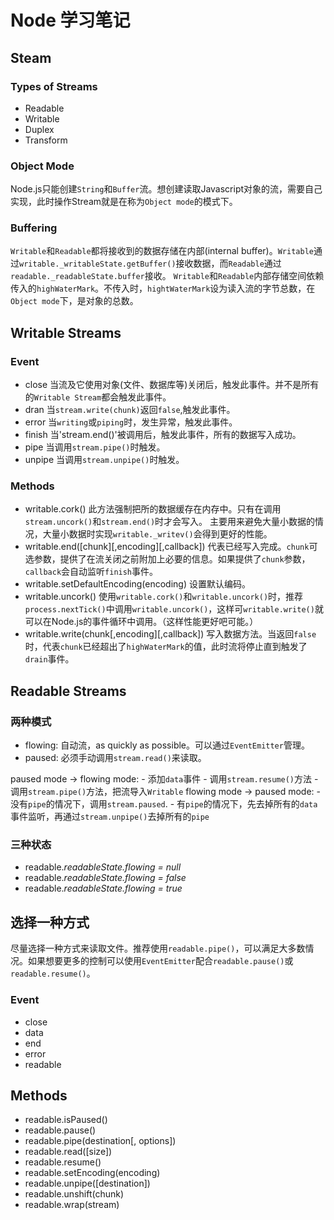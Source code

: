 # Node 学习笔记
## Steam
### Types of Streams
* Readable 
* Writable
* Duplex 
* Transform
### Object Mode 
Node.js只能创建`String`和`Buffer`流。想创建读取Javascript对象的流，需要自己实现，此时操作Stream就是在称为`Object mode`的模式下。
### Buffering
`Writable`和`Readable`都将接收到的数据存储在内部(internal buffer)。`Writable`通过`writable._writableState.getBuffer()`接收数据，而`Readable`通过`readable._readableState.buffer`接收。
`Writable`和`Readable`内部存储空间依赖传入的`highWaterMark`。不传入时，`hightWaterMark`设为读入流的字节总数，在`Object mode`下，是对象的总数。

## Writable Streams
### Event
* close
    当流及它使用对象(文件、数据库等)关闭后，触发此事件。并不是所有的`Writable Stream`都会触发此事件。
* dran
    当`stream.write(chunk)`返回`false`,触发此事件。
* error
    当`writing`或`piping`时，发生异常，触发此事件。
* finish
    当'stream.end()'被调用后，触发此事件，所有的数据写入成功。
* pipe
    当调用`stream.pipe()`时触发。
* unpipe
    当调用`stream.unpipe()`时触发。

### Methods
* writable.cork()
    此方法强制把所的数据缓存在内存中。只有在调用`stream.uncork()`和`stream.end()`时才会写入。
    主要用来避免大量小数据的情况，大量小数据时实现`writable._writev()`会得到更好的性能。
* writable.end([chunk][,encoding][,callback])
    代表已经写入完成。`chunk`可选参数，提供了在流关闭之前附加上必要的信息。如果提供了`chunk`参数，`callback`会自动监听`finish`事件。
* writable.setDefaultEncoding(encoding)
    设置默认编码。
* writable.uncork()
    使用`writable.cork()`和`writable.uncork()`时，推荐`process.nextTick()`中调用`writable.uncork()`，这样可`writable.write()`就可以在Node.js的事件循环中调用。（这样性能更好吧可能。）
* writable.write(chunk[,encoding][,callback])
    写入数据方法。当返回`false`时，代表`chunk`已经超出了`highWaterMark`的值，此时流将停止直到触发了`drain`事件。

## Readable Streams
### 两种模式
* flowing: 自动流，as quickly as possible。可以通过`EventEmitter`管理。
* paused: 必须手动调用`stream.read()`来读取。

paused mode -> flowing mode:
    - 添加`data`事件
    - 调用`stream.resume()`方法
    - 调用`stream.pipe()`方法，把流导入`Writable`
flowing mode -> paused mode:
    - 没有`pipe`的情况下，调用`stream.paused`.
    - 有`pipe`的情况下，先去掉所有的`data`事件监听，再通过`stream.unpipe()`去掉所有的`pipe`

### 三种状态
* readable._readableState.flowing = null_
* readable._readableState.flowing = false_
* readable._readableState.flowing = true_

## 选择一种方式
尽量选择一种方式来读取文件。推荐使用`readable.pipe()`，可以满足大多数情况。如果想要更多的控制可以使用`EventEmitter`配合`readable.pause()`或`readable.resume()`。

### Event
* close
* data
* end
* error
* readable

## Methods
* readable.isPaused()
* readable.pause()
* readable.pipe(destination[, options])
* readable.read([size])
* readable.resume()
* readable.setEncoding(encoding)
* readable.unpipe([destination])
* readable.unshift(chunk)
* readable.wrap(stream)
